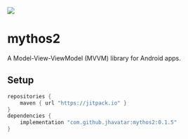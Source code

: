 [![](https://jitpack.io/v/jhavatar/mythos2.svg)](https://jitpack.io/#jhavatar/mythos2)

# mythos2
A Model-View-ViewModel (MVVM) library for Android apps. 

## Setup
```groovy
repositories {
    maven { url "https://jitpack.io" }
}
dependencies {
    implementation "com.github.jhavatar:mythos2:0.1.5"
}
```
